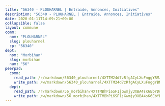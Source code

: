 ```yaml
---
title: "56340 - PLOUHARNEL | Entraide, Annonces, Initiatives"
description: "56340 - PLOUHARNEL | Entraide, Annonces, Initiatives"
date: 2020-01-11T14:09:21+09:00
collapsible: false
layout: commune
comm:
  nom: "PLOUHARNEL"
  slug: plouharnel
  cp: "56340"
dept:
  nom: "Morbihan"
  slug: morbihan
  num: "56"
peerpad:
  comm:
    read_path: /r/markdown/56340_plouharnel/4XTTM24d7zRfgACyLXuFnggYBMzcc7LY9mNKtHFEV2KdhMDeP
    write_path: /w/markdown/56340_plouharnel/4XTTM24d7zRfgACyLXuFnggYBMzcc7LY9mNKtHFEV2KdhMDeP-K3TgUAeAnUGuhKsWd51SjRUd3PcGyJYhfFiV42E2kRFr5CSSkhso2t1StffcEKRNYZmR4H8JJLm9Xc7YKEeXh7QDKBtx5e9qm3skhMJoXi5HjYfDX2Bs22nAMoaN9PC3CrTyTpmd
  dept:
    read_path: /r/markdown/56_morbihan/4XTTMBhPi6SF1jGwmjy3XBA4sK6EbYDun44EYwF3irZ7aBa5U
    write_path: /w/markdown/56_morbihan/4XTTMBhPi6SF1jGwmjy3XBA4sK6EbYDun44EYwF3irZ7aBa5U-K3TgV3HyhWtqSpmJ2GGLPRtHigVTcxkFRVLMX5R66UyRAN55PNUQgmTNwaDuJmWps9EVWQzncDySYbA7Pg7qEdRXsayrZysPHK4HeKM3FG1U8vQvyUvaDoFo4L4Z8coFC71q4zES
---
```


